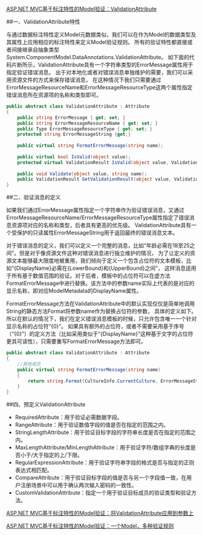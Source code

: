 ﻿[ASP.NET MVC基于标注特性的Model验证：ValidationAttribute ](http://www.cnblogs.com/artech/archive/2012/06/06/data-annotations-model-validation-01.html)

##一、ValidationAttribute特性

与通过数据标注特性定义Model元数据类似，我们可以在作为Model的数据类型及其属性上应用相应的标注特性来定义Model验证规则。
所有的验证特性都直接或者间接继承自抽象类型System.ComponentModel.DataAnnotations.ValidationAttribute。
如下面的代码片断所示，ValidationAttribute具有一个字符串类型的ErrorMessage属性用于指定验证错误消息。
出于对本地化或者对错误消息单独维护的需要，我们可以采用资源文件的方式来保存错误消息，
在这种情况下我们只需要通过ErrorMessageResourceName和ErrorMessageResourceType这两个属性指定错误消息所在资源项的名称和类型即可。

``` C#
public abstract class ValidationAttribute : Attribute
{     
    public string ErrorMessage { get; set; }
    public string ErrorMessageResourceName { get; set; }
    public Type ErrorMessageResourceType { get; set; }
    protected string ErrorMessageString {get;}  
 
    public virtual string FormatErrorMessage(string name);
 
    public virtual bool IsValid(object value); 
    protected virtual ValidationResult IsValid(object value, ValidationContext validationContext)
  
    public void Validate(object value, string name);
    public ValidationResult GetValidationResult(object value, ValidationContext validationContext);
}
```


##二、验证消息的定义

如果我们通过ErrorMessage属性指定一个字符串作为验证错误消息，又通过ErrorMessageResourceName/ErrorMessageResourceType属性指定了错误消息资源项对应的名称和类型，后者具有更高的优先级。
ValidationAttribute具有一个受保护的只读属性ErrorMessageString用于返回最终的错误消息文本。

对于错误消息的定义，我们可以定义一个完整的消息，比如“年龄必需在18至25之间”。但是对于像资源文件这种对错误消息进行独立维护的情况，
为了让定义的资源文本能够最大限度地被重用，我们倾向于定义一个包含占位符的文本模板，比如“{DisplayName}必需在{LowerBound}和{UpperBound}之间”，
这样消息适用于所有基于数值范围的验证。对于后者，模板中的占位符可以在虚方法FormatErrorMessage中进行替换。该方法中的参数name实际上代表的是对应的显示名称，即对应ModelMetadata的DisplayName属性。

FormatErrorMessage方法在ValidationAttribute中的默认实现仅仅是简单地调用String的静态方法Format将参数name作为替换占位符的参数，
具体的定义如下。所以在默认的情况下，我们在定义错误消息模板的时候，只允许包含唯一一个针对显示名称的占位符“{0}”。
如果具有额外的占位符，或者不需要采用基于序号（“{0}”）的定义方法（比如采用类似于“{DisplayName}”这种基于文字的占位符更具可读性），只需要重写FormatErrorMessage方法即可。

``` C#
public abstract class ValidationAttribute : Attribute
{
    //其他成员
    public virtual string FormatErrorMessage(string name)
    {
        return string.Format(CultureInfo.CurrentCulture, ErrorMessageString, new object[] { name });
    }
}
```

##四、预定义ValidationAttribute

* RequiredAttribute：用于验证必需数据字段。 
* RangeAttribute：用于验证数值字段的值是否在指定的范围之内。 
* StringLengthAttribute：用于验证目标字段的字符串长度是否在指定的范围之内。 
* MaxLengthAttribute/MinLengthAttribute：用于验证字符/数组字典的长度是否小于/大于指定的上/下限。 
* RegularExpressionAttribute：用于验证字符串字段的格式是否与指定的正则表达式相匹配。 
* CompareAttribute：用于验证目标字段的值是否与另一个字段值一致，在用户注册场景中可以用于确认两次输入密码的一致性。 
* CustomValidationAttribute：指定一个用于验证目标成员的验证类型和验证方法。 


[ASP.NET MVC基于标注特性的Model验证：将ValidationAttribute应用到参数上 ](http://www.cnblogs.com/artech/archive/2012/06/11/data-annotations-model-validation-04.html)


[ASP.NET MVC基于标注特性的Model验证：一个Model，多种验证规则 ](http://www.cnblogs.com/artech/archive/2012/06/12/data-annotations-model-validation-05.html)

